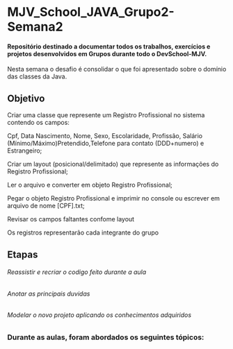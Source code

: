 # MJV_School_JAVA_Grupo2-Semana2
<h4>Repositório destinado a documentar todos os trabalhos, exercícios e projetos desenvolvidos em Grupos durante todo o DevSchool-MJV.</h4>
<p> Nesta semana o desafio é consolidar o que foi apresentado sobre o domínio das classes da Java.</p>

<h2>Objetivo</h2>
<p>Criar uma classe que represente um Registro Profissional no sistema contendo os campos:</p>
<p>Cpf, Data Nascimento, Nome, Sexo, Escolaridade, Profissão, Salário (Mínimo/Máximo)Pretendido,Telefone para contato (DDD+numero) e Estrangeiro;</p>
<p>Criar um layout (posicional/delimitado) que represente as informações do Registro Profissional;</p>
<p>Ler o arquivo e converter em objeto Registro Profissional;</p>
<p>Pegar o objeto Registro Profissional e imprimir no console ou escrever em arquivo de nome [CPF].txt;</p>
<p>Revisar os campos faltantes confome layout</p>
<p>Os registros representarão cada integrante do grupo</p>

<h2>Etapas</h2>
<h6>Reassistir e recriar o codigo feito durante a aula</h6>
<h6>Anotar as principais duvidas</h6>
<h6>Modelar o novo projeto aplicando os conhecimentos adquiridos</h6>


<h3>Durante as aulas, foram abordados os seguintes tópicos:</h3>
